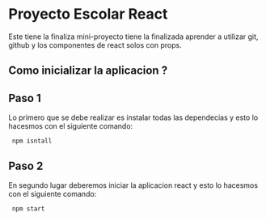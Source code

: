# Proyecto Escolar React 

Este tiene la finaliza mini-proyecto tiene la finalizada aprender a utilizar git, github y los componentes  de react solos con props.

## Como inicializar la aplicacion ?

## Paso 1

Lo primero que se debe realizar es instalar todas las dependecias y esto lo hacesmos con el siguiente comando:

```
 npm isntall

 ```
 ## Paso 2

En  segundo lugar deberemos iniciar la aplicacion react  y esto lo hacesmos con el siguiente comando:

```
 npm start

 ```
